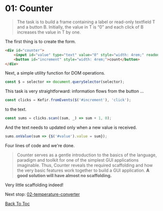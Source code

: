 # 01: Counter

> The task is to build a frame containing a label or read-only textfield T and a button B. Initially, the value in T is “0” and each click of B increases the value in T by one.

The first thing is to create the form.

``` html
<div id="counter">
    <input id="value" type="text" value="0" style="width: 4rem;" readonly />
    <button id="increment" style="width: 4rem;">count</button>
</div>
```

Next, a simple utility function for DOM operations.

```js
const $ = selector => document.querySelector(selector);
```

This task is very straightforward: information flows from the button ...

```js
const clicks = Kefir.fromEvents($('#increment'), 'click');
```

to the text.

```js
const sums = clicks.scan((sum, _) => sum + 1, 0);
```

And the text needs to updated only when a new value is received.

``` js
sums.onValue(sum => {$('#value').value = sum});
```

Four lines of code and we're done.

> Counter serves as a gentle introduction to the basics of the language, paradigm and toolkit for one of the simplest GUI applications imaginable. Thus, Counter reveals the required scaffolding and how the very basic features work together to build a GUI application. **A good solution will have almost no scaffolding.**

Very little scaffolding indeed!

Next stop: [02-temperature-converter](./02-temperature-converter.md)

[Back To Toc](../README.md)